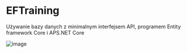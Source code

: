 # EFTraining
Używanie bazy danych z minimalnym interfejsem API, programem Entity framework Core i APS.NET Core

![image](https://github.com/feitanmind/EFTraining/assets/62139205/928aaab1-d379-4ab0-b656-638a82685495)


